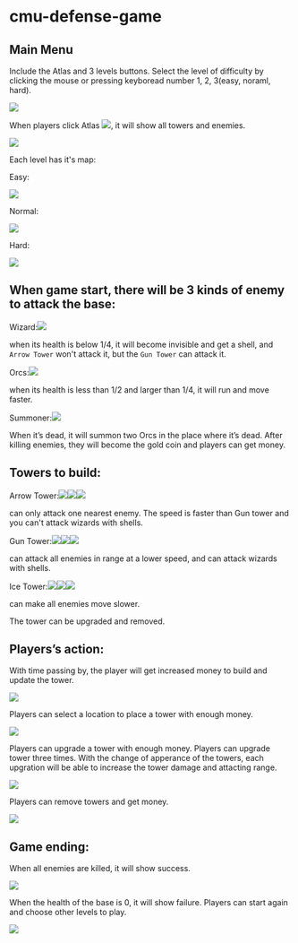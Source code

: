 # cmu-defense-game
## Main Menu
Include the Atlas and 3 levels buttons.
Select the level of difficulty by clicking the mouse or pressing keyboread number 1, 2, 3(easy, noraml, hard).

![](/team_prj/r1.png)

When players click Atlas ![](/team_prj/show_all.png), it will show all towers and enemies.

![](/team_prj/r2.png)

Each level has it's map:

Easy:

![](/team_prj/map.png)

Normal:

![](/team_prj/map2.png)

Hard:

![](/team_prj/map3.png)

## When game start, there will be 3 kinds of enemy to attack the base:
Wizard:![](/team_prj/enemy1.1.png)

when its health is below 1/4, it will become invisible and get a shell, and `Arrow Tower` won't attack it, but the `Gun Tower` can attack it.

Orcs:![](/team_prj/enemy2.png)

when its health is less than 1/2 and larger than 1/4, it will run and move faster.

Summoner:![](/team_prj/enemy3.png)

When it’s dead, it will summon two Orcs in the place where it’s dead.
After killing enemies, they will become the gold coin and players can get money.

## Towers to build:
Arrow Tower:![](/team_prj/tower1.png)![](/team_prj/tower1.2.png)![](/team_prj/tower1.3.png)

can only attack one nearest enemy. The speed is faster than Gun tower and you can't attack wizards with shells.

Gun Tower:![](/team_prj/tower2.png)![](/team_prj/tower2.2.png)![](/team_prj/tower2.3.png)

can attack all enemies in range at a lower speed, and can attack wizards with shells.

Ice Tower:![](/team_prj/tower3.png)![](/team_prj/tower3.2.png)![](/team_prj/tower3.3.png)

can make all enemies move slower.

The tower can be upgraded and removed.
## Players’s action:
With time passing by, the player will get increased money to build and update the tower.

![](/team_prj/r3.png)

Players can select a location to place a tower with enough money. 

![](/team_prj/r4.png)

Players can upgrade a tower with enough money. 
Players can upgrade tower three times. 
With the change of apperance of the towers, each upgration will be able to increase the tower damage and attacting range.


![](/team_prj/r5.png)

Players can remove towers and get money.

![](/team_prj/r6.png)

## Game ending:
When all enemies are killed, it will show success. 

![](/team_prj/r9.png)

When the health of the base is 0, it will show failure. Players can start again and choose other levels to play.

![](/team_prj/r8.png)
